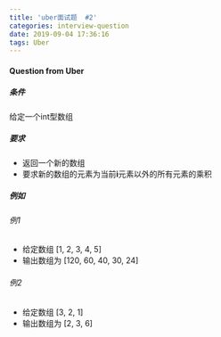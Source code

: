 ```yaml
---
title: 'uber面试题  #2'
categories: interview-question
date: 2019-09-04 17:36:16
tags: Uber
---
```

#### Question from Uber
##### 条件
给定一个int型数组

##### 要求
- 返回一个新的数组
- 要求新的数组的元素为当前**i**元素以外的所有元素的乘积

##### 例如
###### 例1
- 给定数组 [1, 2, 3, 4, 5]  
- 输出数组为 [120, 60, 40, 30, 24]

###### 例2
- 给定数组 [3, 2, 1]
- 输出数组为 [2, 3, 6]
